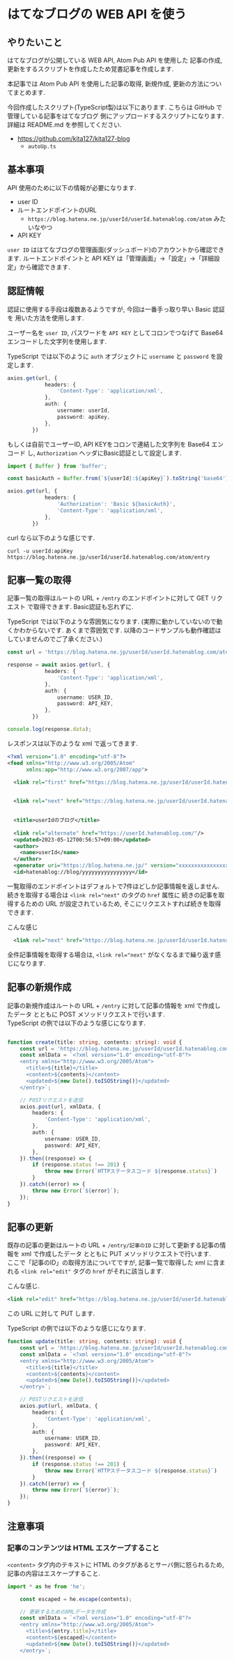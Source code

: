 # はてなブログの WEB API を使う

## やりたいこと

はてなブログが公開している WEB API, Atom Pub API を使用した
記事の作成, 更新をするスクリプトを作成したため覚書記事を作成します. <br>

本記事では Atom Pub API を使用した記事の取得, 新規作成, 更新の方法についてまとめます. <br>

今回作成したスクリプト(TypeScript製)は以下にあります. こちらは GitHub で管理している記事をはてなブログ
側にアップロードするスクリプトになります. 詳細は README.md を参照してください. <br>

- https://github.com/kita127/kita127-blog
    - `autoUp.ts`

## 基本事項

API 使用のために以下の情報が必要になります. 

- user ID
- ルートエンドポイントのURL
    - `https://blog.hatena.ne.jp/userId/userId.hatenablog.com/atom` みたいなやつ
- API KEY

`user ID` ははてなブログの管理画面(ダッシュボード)のアカウントから確認できます. 
ルートエンドポイントと API KEY は「管理画面」→「設定」→「詳細設定」から確認できます.<br>

## 認証情報

認証に使用する手段は複数あるようですが, 今回は一番手っ取り早い Basic 認証を
用いた方法を使用します.<br>

ユーザー名を `user ID`, パスワードを `API KEY` としてコロンでつなげて
Base64 エンコードした文字列を使用します.<br>

TypeScript では以下のように `auth` オブジェクトに `username` と `password` を設定します.<br>

```typescript
axios.get(url, {
            headers: {
                'Content-Type': 'application/xml',
            },
            auth: {
                username: userId,
                password: apiKey,
            },
        })
```

もしくは自前でユーザーID, API KEYをコロンで連結した文字列を Base64 エンコード
し, `Authorization` ヘッダにBasic認証として設定します.<br>

```typescript
import { Buffer } from 'buffer';

const basicAuth = Buffer.from(`${userId}:${apiKey}`).toString('base64');

axios.get(url, {
            headers: {
                'Authorization': 'Basic ${basicAuth}',
                'Content-Type': 'application/xml',
            },
        })
```

curl なら以下のような感じです.<br>

```
curl -u userId:apiKey https://blog.hatena.ne.jp/userId/userId.hatenablog.com/atom/entry
```

## 記事一覧の取得

記事一覧の取得はルートの URL + `/entry` のエンドポイントに対して GET リクエスト
で取得できます. Basic認証も忘れずに.<br>

TypeScript では以下のような雰囲気になります.
(実際に動かしていないので動くかわからないです. あくまで雰囲気です.
以降のコードサンプルも動作確認はしていませんのでご了承ください.)<br>

```typescript
const url = 'https://blog.hatena.ne.jp/userId/userId.hatenablog.com/atom/entry';

response = await axios.get(url, {
            headers: {
                'Content-Type': 'application/xml',
            },
            auth: {
                username: USER_ID,
                password: API_KEY,
            },
        })

console.log(response.data);
```

レスポンスは以下のような xml で返ってきます.

```xml
<?xml version="1.0" encoding="utf-8"?>
<feed xmlns="http://www.w3.org/2005/Atom"
      xmlns:app="http://www.w3.org/2007/app">

  <link rel="first" href="https://blog.hatena.ne.jp/userId/userId.hatenablog.com/atom/entry" />

  
  <link rel="next" href="https://blog.hatena.ne.jp/userId/userId.hatenablog.com/atom/entry?page=1658475002" />
  

  <title>userIdのブログ</title>
  
  <link rel="alternate" href="https://userId.hatenablog.com/"/>
  <updated>2023-05-12T00:56:57+09:00</updated>
  <author>
    <name>userId</name>
  </author>
  <generator uri="https://blog.hatena.ne.jp/" version="xxxxxxxxxxxxxxxxxxxxxx">Hatena::Blog</generator>
  <id>hatenablog://blog/yyyyyyyyyyyyyyyy</id>

```

一覧取得のエンドポイントはデフォルトで7件ほどしか記事情報を返しません. 
続きを取得する場合は `<link rel="next"` のタグの `href` 属性に
続きの記事を取得するための URL が設定されているため, そこにリクエストすれば続きを取得できます.<br>

こんな感じ
```xml
  <link rel="next" href="https://blog.hatena.ne.jp/userId/userId.hatenablog.com/atom/entry?page=nnnnnnnnnn" />
```

全件記事情報を取得する場合は, `<link rel="next"` がなくなるまで繰り返す感じになります.<br>


## 記事の新規作成

記事の新規作成はルートの URL + `/entry` に対して記事の情報を xml で作成したデータ
とともに POST メソッドリクエストで行います.<br>
TypeScript の例では以下のような感じになります. <br>

```typescript

function create(title: string, contents: string): void {
    const url = 'https://blog.hatena.ne.jp/userId/userId.hatenablog.com/atom/entry';
    const xmlData = `<?xml version="1.0" encoding="utf-8"?>
    <entry xmlns="http://www.w3.org/2005/Atom">
      <title>${title}</title>
      <content>${contents}</content>
      <updated>${new Date().toISOString()}</updated>
    </entry>`;

    // POSTリクエストを送信
    axios.post(url, xmlData, {
        headers: {
            'Content-Type': 'application/xml',
        },
        auth: {
            username: USER_ID,
            password: API_KEY,
        },
    }).then((response) => {
        if (response.status !== 201) {
            throw new Error(`HTTPステータスコード ${response.status}`)
        }
    }).catch((error) => {
        throw new Error(`${error}`);
    });
}
```

## 記事の更新

既存の記事の更新はルートの URL + `/entry/記事のID` に対して更新する記事の情報を xml で作成したデータ
とともに PUT メソッドリクエストで行います.<br>
ここで「記事のID」の取得方法についてですが, 記事一覧で取得した xml に含まれる `<link rel="edit"`
タグの `href` がそれに該当します.<br>

こんな感じ.
```xml
<link rel="edit" href="https://blog.hatena.ne.jp/userId/userId.hatenablog.com/atom/entry/3824838384928"/>
```
この URL に対して PUT します. <br>


TypeScript の例では以下のような感じになります. <br>


```typescript
function update(title: string, contents: string): void {
    const url = 'https://blog.hatena.ne.jp/userId/userId.hatenablog.com/atom/entry/3824838384928';
    const xmlData = `<?xml version="1.0" encoding="utf-8"?>
    <entry xmlns="http://www.w3.org/2005/Atom">
      <title>${title}</title>
      <content>${contents}</content>
      <updated>${new Date().toISOString()}</updated>
    </entry>`;

    // POSTリクエストを送信
    axios.put(url, xmlData, {
        headers: {
            'Content-Type': 'application/xml',
        },
        auth: {
            username: USER_ID,
            password: API_KEY,
        },
    }).then((response) => {
        if (response.status !== 201) {
            throw new Error(`HTTPステータスコード ${response.status}`)
        }
    }).catch((error) => {
        throw new Error(`${error}`);
    });
}

```

## 注意事項

### 記事のコンテンツは HTML エスケープすること

`<content>` タグ内のテキストに HTML のタグがあるとサーバ側に怒られるため, 記事の内容はエスケープすること.<br>

```typescript
import * as he from 'he';

    const escaped = he.escape(contents);

    // 更新するためのXMLデータを作成
    const xmlData = `<?xml version="1.0" encoding="utf-8"?>
    <entry xmlns="http://www.w3.org/2005/Atom">
      <title>${entry.title}</title>
      <content>${escaped}</content>
      <updated>${new Date().toISOString()}</updated>
    </entry>`;

```

